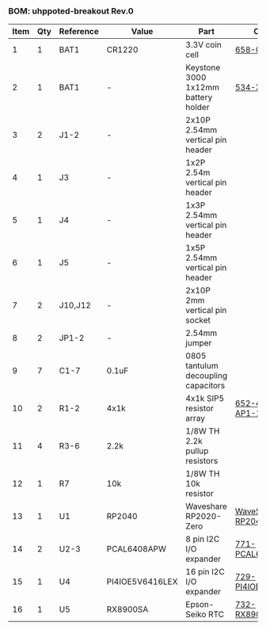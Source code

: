 ### BOM: uhppoted-breakout Rev.0

| Item | Qty | Reference | Value           | Part                                | Ordering                                                                       |
|------|-----|-----------|-----------------|-------------------------------------|--------------------------------------------------------------------------------|
| 1    | 1   | BAT1      | CR1220          | 3.3V coin cell                      | [658-CR1220](https://www.mouser.ca/ProductDetail/658-CR1220)                   |
| 2    | 1   | BAT1      | -               | Keystone 3000 1x12mm battery holder | [534-3000](https://www.mouser.ca/ProductDetail/534-3000)                       |
| 3    | 2   | J1-2      | -               | 2x10P 2.54mm vertical pin header    |                                                                                |
| 4    | 1   | J3        | -               | 1x2P 2.54m vertical pin header      |                                                                                |
| 5    | 1   | J4        | -               | 1x3P 2.54mm vertical pin header     |                                                                                |
| 6    | 1   | J5        | -               | 1x5P 2.54mm vertical pin header     |                                                                                |
| 7    | 2   | J10,J12   | -               | 2x10P 2mm vertical pin socket       |                                                                                |
| 8    | 2   | JP1-2     | -               | 2.54mm jumper                       |                                                                                |
| 9    | 7   | C1-7      | 0.1uF           | 0805 tantulum decoupling capacitors |                                                                                |
| 10   | 2   | R1-2      | 4x1k            | 4x1k SIP5 resistor array            | [652-4605X-AP1-102LF](https://www.mouser.ca/ProductDetail/652-4605X-AP1-102LF) |
| 11   | 4   | R3-6      | 2.2k            | 1/8W TH 2.2k pullup resistors       |                                                                                |
| 12   | 1   | R7        | 10k             | 1/8W TH 10k resistor                |                                                                                |
| 13   | 1   | U1        | RP2040          | Waveshare RP2020-Zero               | [WaveShare RP2040-Zero](https://www.waveshare.com/rp2040-zero.htm)             |
| 14   | 2   | U2-3      | PCAL6408APW     | 8 pin I2C I/O expander              | [771-PCAL6408APWJ](https://www.mouser.ca/ProductDetail/771-PCAL6408APWJ)       |
| 15   | 1   | U4        | PI4IOE5V6416LEX | 16 pin I2C I/O expander             | [729-PI4IOE5V6416LEX](https://www.mouser.ca/ProductDetail/729-PI4IOE5V6416LEX) |
| 16   | 1   | U5        | RX8900SA        | Epson-Seiko RTC                     | [732-RX8900SAUA0SN](https://www.mouser.ca/ProductDetail/732-RX8900SAUA0SN)     |
